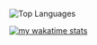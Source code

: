 <!--
**saqqdy/saqqdy** is a ✨ _special_ ✨ repository because its `README.md` (this file) appears on your GitHub profile.

Here are some ideas to get you started:

- 🔭 I’m currently working on ...
- 🌱 I’m currently learning ...
- 👯 I’m looking to collaborate on ...
- 🤔 I’m looking for help with ...
- 💬 Ask me about ...
- 📫 How to reach me: ...
- 😄 Pronouns: ...
- ⚡ Fun fact: ...
-->

<!-- ![My github stats](https://github-readme-stats.vercel.app/api?username=saqqdy&show_icons=true&theme=react) -->
![Top Languages](https://github-readme-stats.vercel.app/api/top-langs/?username=saqqdy&show_icons=true&theme=github_dark&layout=compact&hide=html,css&langs_count=6&hide_border=true)

[![my wakatime stats](https://github-readme-stats.vercel.app/api/wakatime?username=saqqdy&theme=github_dark)](https://github.com/anuraghazra/github-readme-stats)
